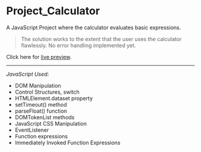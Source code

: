 # Project_Calculator

A JavaScript Project where the calculator evaluates basic expressions.
> The solution works to the extent that the user uses the calculator flawlessly. No error handling implemented yet.

Click here for [live preview](https://karolinabodis.github.io/100_JS_Projects/009_calculator/index.html).

---

_JavaScript Used:_

- DOM Manipulation
- Control Structures, switch
- HTMLElement.dataset property
- setTimeout() method
- parseFloat() function
- DOMTokenList methods
- JavaScript CSS Manipulation
- EventListener
- Function expressions
- Immediately Invoked Function Expressions

